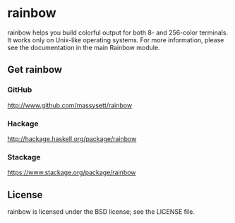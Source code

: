 # rainbow

rainbow helps you build colorful output for both 8- and 256-color
terminals.  It works only on Unix-like operating systems.  For more
information, please see the documentation in the main Rainbow
module.

## Get rainbow

### GitHub

http://www.github.com/massysett/rainbow

### Hackage

http://hackage.haskell.org/package/rainbow

### Stackage

https://www.stackage.org/package/rainbow

## License

rainbow is licensed under the BSD license; see the LICENSE file.
